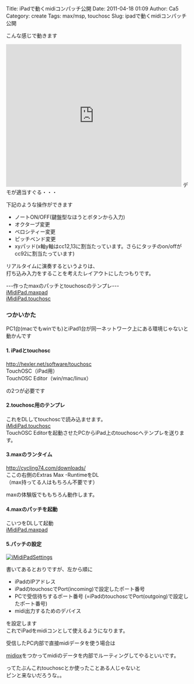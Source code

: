 Title: iPadで動くmidiコンパッチ公開
Date: 2011-04-18 01:09
Author: Ca5
Category: create
Tags: max/msp, touchosc
Slug: ipadで動くmidiコンパッチ公開

こんな感じで動きます  

<iframe title="YouTube video player" width="480" height="390" src="http://www.youtube.com/embed/6mQCE9BJxTw" frameborder="0" allowfullscreen></iframe>  
デモが適当すぐる・・・

下記のような操作ができます

-   ノートON/OFF(鍵盤型なほうとボタンから入力)
-   オクターブ変更
-   ベロシティー変更
-   ピッチベンド変更
-   xyパッド(x軸y軸はcc12,13に割当たっています。さらにタッチのon/offがcc92に割当たっています)

リアルタイムに演奏するというよりは、  
打ち込み入力をすることを考えたレイアウトにしたつもりです。

---作ったmaxのパッチとtouchoscのテンプレ---  
[iMidiPad.maxpad](http://ca54makske.com/files/iMidiPad.maxpat)  
[iMidiPad.touchosc](http://ca54makske.com/files/iMidiPad.touchosc)

### つかいかた

PC1台(macでもwinでも)とiPad1台が同一ネットワーク上にある環境じゃないと動かんです  

#### 1. iPadとtouchosc

<http://hexler.net/software/touchosc>  
TouchOSC（iPad用）  
TouchOSC Editor（win/mac/linux）

の2つが必要です

#### 2.touchosc用のテンプレ

これをDLしてtouchoscで読み込ませます。  
[iMidiPad.touchosc](http://ca54makske.com/files/iMidiPad.touchosc)  
TouchOSC Editorを起動させたPCからiPad上のtouchoscへテンプレを送ります。

#### 3.maxのランタイム

[http://cycling74.com/downloads/  
](http://cycling74.com/downloads/)ここの右側のExtras Max -RuntimeをDL  
（max持ってる人はもちろん不要です）

maxの体験版でももちろん動作します。

#### 4.maxのパッチを起動

こいつをDLして起動  
[iMidiPad.maxpad](http://ca54makske.com/files/iMidiPad.maxpat)

#### 5.パッチの設定

[![iMidiPadSettings](http://blog.ca54makske.com/wp-content/uploads/2011/04/iMidiPadSettings.png "iMidiPadSettings")](http://blog.ca54makske.com/wp-content/uploads/2011/04/iMidiPadSettings.png)

書いてあるとおりですが、左から順に

-   iPadのIPアドレス
-   iPadのtouchoscでPort(incoming)で設定したポート番号
-   PCで受信待ちするポート番号
    (=iPadのtouchoscでPort(outgoing)で設定したポート番号)
-   midi出力するためのデバイス

を設定します  
これでiPadをmidiコンとして使えるようになります。

受信したPC内部で直接midiデータを使う場合は  

[midiox](http://www.midiox.com/)をつかってmidiのデータを内部でルーティングしてやるといいです。

ってたぶんこれtouchoscとか使ったことある人じゃないと  
ピンと来ないだろうな。。
